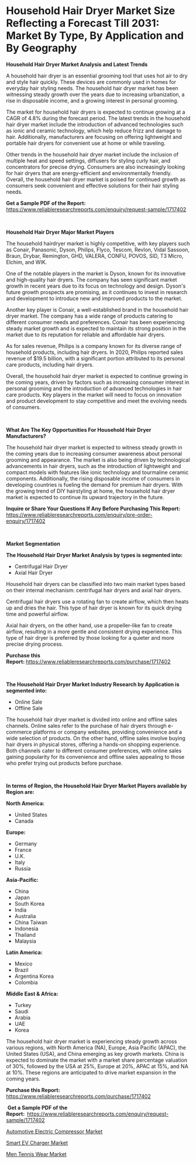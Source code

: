 <p><h1>Household Hair Dryer Market Size Reflecting a Forecast Till 2031: Market By Type, By Application and By Geography</h1></p><p><strong>Household Hair Dryer Market Analysis and Latest Trends</strong></p>
<p><p>A household hair dryer is an essential grooming tool that uses hot air to dry and style hair quickly. These devices are commonly used in homes for everyday hair styling needs. The household hair dryer market has been witnessing steady growth over the years due to increasing urbanization, a rise in disposable income, and a growing interest in personal grooming.</p><p>The market for household hair dryers is expected to continue growing at a CAGR of 4.8% during the forecast period. The latest trends in the household hair dryer market include the introduction of advanced technologies such as ionic and ceramic technology, which help reduce frizz and damage to hair. Additionally, manufacturers are focusing on offering lightweight and portable hair dryers for convenient use at home or while traveling.</p><p>Other trends in the household hair dryer market include the inclusion of multiple heat and speed settings, diffusers for styling curly hair, and concentrators for precise drying. Consumers are also increasingly looking for hair dryers that are energy-efficient and environmentally friendly. Overall, the household hair dryer market is poised for continued growth as consumers seek convenient and effective solutions for their hair styling needs.</p></p>
<p><strong>Get a Sample PDF of the Report:&nbsp;</strong> <a href="https://www.reliableresearchreports.com/enquiry/request-sample/1717402">https://www.reliableresearchreports.com/enquiry/request-sample/1717402</a></p>
<p>&nbsp;</p>
<p><strong>Household Hair Dryer Major Market Players</strong></p>
<p><p>The household hairdryer market is highly competitive, with key players such as Conair, Panasonic, Dyson, Philips, Flyco, Tescom, Revlon, Vidal Sassoon, Braun, Drybar, Remington, GHD, VALERA, CONFU, POVOS, SID, T3 Micro, Elchim, and WIK.</p><p>One of the notable players in the market is Dyson, known for its innovative and high-quality hair dryers. The company has seen significant market growth in recent years due to its focus on technology and design. Dyson's future growth prospects are promising, as it continues to invest in research and development to introduce new and improved products to the market.</p><p>Another key player is Conair, a well-established brand in the household hair dryer market. The company has a wide range of products catering to different consumer needs and preferences. Conair has been experiencing steady market growth and is expected to maintain its strong position in the market due to its reputation for reliable and affordable hair dryers.</p><p>As for sales revenue, Philips is a company known for its diverse range of household products, including hair dryers. In 2020, Philips reported sales revenue of $19.5 billion, with a significant portion attributed to its personal care products, including hair dryers.</p><p>Overall, the household hair dryer market is expected to continue growing in the coming years, driven by factors such as increasing consumer interest in personal grooming and the introduction of advanced technologies in hair care products. Key players in the market will need to focus on innovation and product development to stay competitive and meet the evolving needs of consumers.</p></p>
<p>&nbsp;</p>
<p><strong>What Are The Key Opportunities For Household Hair Dryer Manufacturers?</strong></p>
<p><p>The household hair dryer market is expected to witness steady growth in the coming years due to increasing consumer awareness about personal grooming and appearance. The market is also being driven by technological advancements in hair dryers, such as the introduction of lightweight and compact models with features like ionic technology and tourmaline ceramic components. Additionally, the rising disposable income of consumers in developing countries is fueling the demand for premium hair dryers. With the growing trend of DIY hairstyling at home, the household hair dryer market is expected to continue its upward trajectory in the future.</p></p>
<p><strong>Inquire or Share Your Questions If Any Before Purchasing This Report:</strong> <a href="https://www.reliableresearchreports.com/enquiry/pre-order-enquiry/1717402">https://www.reliableresearchreports.com/enquiry/pre-order-enquiry/1717402</a></p>
<p>&nbsp;</p>
<p><strong>Market Segmentation</strong></p>
<p><strong>The Household Hair Dryer Market Analysis by types is segmented into:</strong></p>
<p><ul><li>Centrifugal Hair Dryer</li><li>Axial Hair Dryer</li></ul></p>
<p><p>Household hair dryers can be classified into two main market types based on their internal mechanism: centrifugal hair dryers and axial hair dryers. </p><p>Centrifugal hair dryers use a rotating fan to create airflow, which then heats up and dries the hair. This type of hair dryer is known for its quick drying time and powerful airflow.</p><p>Axial hair dryers, on the other hand, use a propeller-like fan to create airflow, resulting in a more gentle and consistent drying experience. This type of hair dryer is preferred by those looking for a quieter and more precise drying process.</p></p>
<p><strong>Purchase this Report:&nbsp;</strong><a href="https://www.reliableresearchreports.com/purchase/1717402">https://www.reliableresearchreports.com/purchase/1717402</a></p>
<p>&nbsp;</p>
<p><strong>The Household Hair Dryer Market Industry Research by Application is segmented into:</strong></p>
<p><ul><li>Online Sale</li><li>Offline Sale</li></ul></p>
<p><p>The household hair dryer market is divided into online and offline sales channels. Online sales refer to the purchase of hair dryers through e-commerce platforms or company websites, providing convenience and a wide selection of products. On the other hand, offline sales involve buying hair dryers in physical stores, offering a hands-on shopping experience. Both channels cater to different consumer preferences, with online sales gaining popularity for its convenience and offline sales appealing to those who prefer trying out products before purchase.</p></p>
<p>&nbsp;</p>
<p><strong>In terms of Region, the Household Hair Dryer Market Players available by Region are:</strong></p>
<p>
    <p> <strong> North America: </strong>
        <ul>
            <li>United States</li>
            <li>Canada</li>
        </ul>
        </p> 
    <p> <strong> Europe: </strong>
        <ul>
            <li>Germany</li>
            <li>France</li>
            <li>U.K.</li>
            <li>Italy</li>
            <li>Russia</li>
        </ul>
        </p> 
    <p> <strong> Asia-Pacific: </strong>
        <ul>
            <li>China</li>
            <li>Japan</li>
            <li>South Korea</li>
            <li>India</li>
            <li>Australia</li>
            <li>China Taiwan</li>
            <li>Indonesia</li>
            <li>Thailand</li>
            <li>Malaysia</li>
        </ul>
        </p> 
    <p> <strong> Latin America: </strong>
        <ul>
            <li>Mexico</li>
            <li>Brazil</li>
            <li>Argentina Korea</li>
            <li>Colombia</li>
        </ul>
        </p> 
    <p> <strong> Middle East & Africa: </strong>
        <ul>
            <li>Turkey</li>
            <li>Saudi</li>
            <li>Arabia</li>
            <li>UAE</li>
            <li>Korea</li>
        </ul>
    </p>
    </p>
<p><p>The household hair dryer market is experiencing steady growth across various regions, with North America (NA), Europe, Asia Pacific (APAC), the United States (USA), and China emerging as key growth markets. China is expected to dominate the market with a market share percentage valuation of 30%, followed by the USA at 25%, Europe at 20%, APAC at 15%, and NA at 10%. These regions are anticipated to drive market expansion in the coming years.</p></p>
<p><strong>Purchase this Report: </strong><a href="https://www.reliableresearchreports.com/purchase/1717402">https://www.reliableresearchreports.com/purchase/1717402</a></p>
<p>&nbsp;<strong>Get a Sample PDF of the Report:&nbsp;&nbsp;</strong><a href="https://www.reliableresearchreports.com/enquiry/request-sample/1717402">https://www.reliableresearchreports.com/enquiry/request-sample/1717402</a></p>
<p><strong></strong></p>
<p><p><a href="https://frill-swim-3cd.notion.site/Global-Automotive-Electric-Compressor-Market-Size-and-Market-Trends-Insights-and-Projections-from-2-3c474ebd35794f01bea112bedcdf0b56">Automotive Electric Compressor Market</a></p><p><a href="https://gentle-editor-9db.notion.site/Decoding-the-Smart-EV-Charger-Market-A-Deep-Dive-into-the-Latest-Market-Trends-Market-Segmentation-55ebba142f924614abf902b9e639a594">Smart EV Charger Market</a></p><p><a href="https://github.com/singletonthaxterkelliehr2df/Market-Research-Report-List-1/blob/main/men-tennis-wear-market.md">Men Tennis Wear Market</a></p></p>